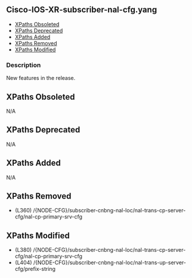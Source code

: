 ## Cisco-IOS-XR-subscriber-nal-cfg.yang

- [XPaths Obsoleted](#xpaths-obsoleted)
- [XPaths Deprecated](#xpaths-deprecated)
- [XPaths Added](#xpaths-added)
- [XPaths Removed](#xpaths-removed)
- [XPaths Modified](#xpaths-modified)

### Description

New features in the release.

## XPaths Obsoleted

N/A

## XPaths Deprecated

N/A

## XPaths Added

N/A

## XPaths Removed

- (L360)	/{NODE-CFG}/subscriber-cnbng-nal-loc/nal-trans-cp-server-cfg/nal-cp-primary-srv-cfg

## XPaths Modified

- (L380)	/{NODE-CFG}/subscriber-cnbng-nal-loc/nal-trans-cp-server-cfg/nal-cp-primary-srv-cfg
- (L404)	/{NODE-CFG}/subscriber-cnbng-nal-loc/nal-trans-up-server-cfg/prefix-string

